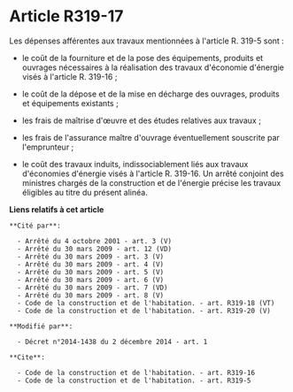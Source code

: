 # Article R319-17

Les dépenses afférentes aux travaux mentionnées à l'article R. 319-5 sont :

- le coût de la fourniture et de la pose des équipements, produits et ouvrages nécessaires à la réalisation des travaux
d'économie d'énergie visés à l'article R. 319-16 ;

- le coût de la dépose et de la mise en décharge des ouvrages, produits et équipements existants ;

- les frais de maîtrise d'œuvre et des études relatives aux travaux ;

- les frais de l'assurance maître d'ouvrage éventuellement souscrite par l'emprunteur ;

- le coût des travaux induits, indissociablement liés aux travaux d'économies d'énergie visés à l'article R. 319-16. Un
arrêté conjoint des ministres chargés de la construction et de l'énergie précise les travaux éligibles au titre du présent
alinéa.

**Liens relatifs à cet article**

	**Cité par**:

	  - Arrêté du 4 octobre 2001 - art. 3 (V)
	  - Arrêté du 30 mars 2009 - art. 12 (VD)
	  - Arrêté du 30 mars 2009 - art. 3 (V)
	  - Arrêté du 30 mars 2009 - art. 4 (V)
	  - Arrêté du 30 mars 2009 - art. 5 (V)
	  - Arrêté du 30 mars 2009 - art. 6 (V)
	  - Arrêté du 30 mars 2009 - art. 7 (VD)
	  - Arrêté du 30 mars 2009 - art. 8 (V)
	  - Code de la construction et de l'habitation. - art. R319-18 (VT)
	  - Code de la construction et de l'habitation. - art. R319-20 (V)

	**Modifié par**:

	  - Décret n°2014-1438 du 2 décembre 2014 - art. 1

	**Cite**:

	  - Code de la construction et de l'habitation. - art. R319-16
	  - Code de la construction et de l'habitation. - art. R319-5
